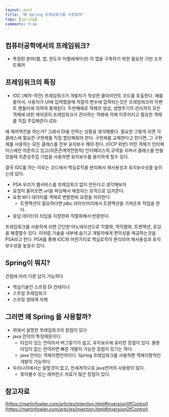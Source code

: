 ```yaml
---
layout: post
title: "왜 Spring 프레임워크를 사용할까"
tags: [spring]
comments: true
---
```

## 컴퓨터공학에서의 프레임워크?
- 특정된 분야(웹, 앱, 윈도우 어플레케이션) 의 앱을 구축하기 위한 필요한 기반 소프트웨어

## 프레임워크의 특징
- IOC (제어-역전)
프레임워크가 개발자가 작성한 클라이언트 코드를 호출한다. 
예를 들어서, 사용자가 UI에 입력했을때 적절히 변수에 입력되는것은 프레임워크의 이벤트 핸들러에 의하여 통제된다. 두번째예로 객체의 생성, 생명주기의 관리까지 모든 객체에 대한 제어권이 프레임워크가 관리하는 객체에 의해 이루어지고 필요한 객체를 직접 주입해준다.(DI)

왜 제어역전을 하는가? 그래서 DI을 안하는 상황을 생각해봤다. 필요한 그렇게 되면 각 클래스에 필요한 구현체를 직접 할당해줘야 한다. 구현체를 교체한다고 한다면, 그 구현체를 사용하는 모든 클래스를 전부 유지보수 해야 한다. (OCP 위반)  어떤 객체가 인터페이스에만 의존하고 있고(의존관계역전원칙) 인터페이스의 규약을 지켜서 클래스를 만들었을때 의존성주입 기법을 사용하면 유지보수를 용이하게 할수 있다.

결국 IOC를 하는 이유는 코드에서 핵심로직을 분리해서 재사용성과 유지보수성을 높이는데 있다.


- PSA
우리가 웹서비스를 프레임워크 없이 만든다고 생각해보자
- 요청이 들어오면 url을 파싱해서 매칭되는 로직으로 넘겨준다.
- 요청 바디 데이터를 객체로 변환한뒤 요청을 처리한다.
    + 트랜잭션이 필요하다면 jdbc 라이브러리에서 트랜잭션을 가져온후 작업을 한다.
- 응답 데이터의 타입을 지정한뒤 직렬화해서 반환한다.

프레임워크를 사용하게 되면 간단한 어노테이션으로 직렬화, 역직렬화, 트랜잭션, 로깅 을 해결할수 있다. 이처럼 기술을 내부에 숨기고 개발자에게 편의성을 제공하는것을 PSA라고 한다. PSA를 통해 IOC와 마찬가지로 핵심로직이 분리되어 재사용성과 유지보수성을 높일수 있다.

## Spring이 뭐지?
관점에 따라 다른 답이 가능하다
- 핵심기술인 스프링 DI 컨테이너
- 스프링 프레임워크
- 스프링 생태계 자체


## 그러면 왜 Spring 을 사용할까?
- 위에서 설명한 프레임워크의 장점이 있다
- java 언어의 특징때문이다.
    - 타입이 있는 언어라서 버그찾기가 쉽고, 유지보수에 유리한 장점이 있다. 물론 타입이 없는 언어라면 빠른 개발이 가능한 장점이 있기는 하다.
    - java 언어는 객체지향언어이다. Spring 프레임워크를 사용하면 객체지향적인 개발이 가능하다.
- 우리나라에서는 말할것이 없고, 전세계적으로 java언어의 사용량이 많다.
    - 찾아볼수 있는 래퍼런스 자료가 많은 장점이 있다.

## 참고자료
[https://martinfowler.com/articles/injection.html#InversionOfControl](https://martinfowler.com/articles/injection.html#InversionOfControl)
